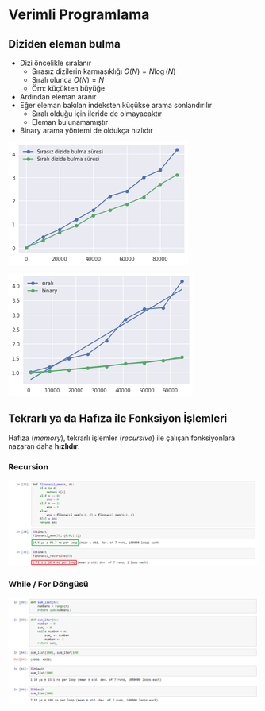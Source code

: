 # Verimli Programlama

## Diziden eleman bulma

- Dizi öncelikle sıralanır
  - Sırasız dizilerin karmaşıklığı $O(N) = N\log(N)$
  - Sıralı olunca $O(N) = N$
  - Örn: küçükten büyüğe
- Ardından eleman aranır
- Eğer eleman bakılan indeksten küçükse arama sonlandırılır
  - Sıralı olduğu için ileride de olmayacaktır
  - Eleman bulunamamıştır
- Binary arama yöntemi de oldukça hızlıdır

![img](..\res\prog_search_speed.png)

![img](..\res\binary_sorted.png)

## Tekrarlı ya da Hafıza ile Fonksiyon İşlemleri

Hafıza (_memory_), tekrarlı işlemler (_recursive_) ile çalışan fonksiyonlara nazaran daha **hızlıdır**.

### Recursion

![1563709223590](..\res\recursive_mem.png)

### While / For Döngüsü

![1563711892513](..\res\while_mem.png)

